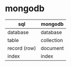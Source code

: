 # mongodb

| sql | mongodb |
| --- | --- |
| database | database |
| table | collection |
| record (row) | document |
| index | index |
